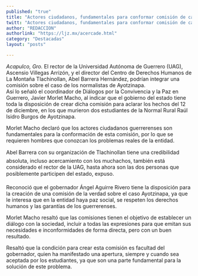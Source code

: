 ```yaml
---
published: "true"
title: "Actores ciudadanos, fundamentales para conformar comisión de caso Ayotzinapa"
twitt: "Actores ciudadanos, fundamentales para conformar comisión de caso Ayotzinapa"
author: "REDACCION"
authorlink: "https://ljz.mx/acercade.html"
category: "Destacadas"
layout: "posts"

---
```




*Acapulco, Gro.* El rector de la Universidad Autónoma de Guerrero (UAG), Ascensio Villegas Arrizón, y el director del Centro de Derechos Humanos de La Montaña Tlachinollan, Abel Barrera Hernández, podrían integrar una comisión sobre el caso de los normalistas de Ayotzinapa.  
  Así lo señaló el coordinador de Diálogos por la Convivencia y la Paz en Guerrero, Javier Morlet Macho, al indicar que el gobierno del estado tiene toda la disposición de crear dicha comisión para aclarar los hechos del 12 de diciembre, en los que murieron dos estudiantes de la Normal Rural Raúl Isidro Burgos de Ayotzinapa.



  Morlet Macho declaró que los actores ciudadanos guerrerenses son fundamentales para la conformación de esta comisión, por lo que se requieren hombres que conozcan los problemas reales de la entidad.



  Abel Barrera con su organización de Tlachinollan tiene una credibilidad absoluta, incluso acercamiento con los muchachos, también está considerado el rector de la UAG, hasta ahora son las dos personas que posiblemente participen del estado, expuso.



  Reconoció que el gobernador Ángel Aguirre Rivero tiene la disposición para la creación de una comisión de la verdad sobre el caso Ayotzinapa, ya que le interesa que en la entidad haya paz social, se respeten los derechos humanos y las garantías de los guerrerenses.



  Morlet Macho resaltó que las comisiones tienen el objetivo de establecer un diálogo con la sociedad, incluir a todas las expresiones para que emitan sus necesidades e inconformidades de forma directa, pero con un buen resultado.



  Resaltó que la condición para crear esta comisión es facultad del gobernador, quien ha manifestado una apertura, siempre y cuando sea aceptada por los estudiantes, ya que son una parte fundamental para la solución de este problema.

